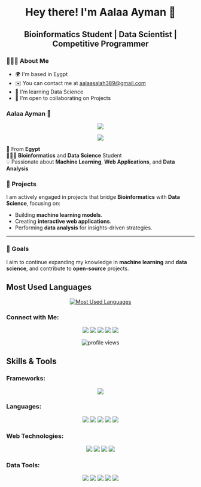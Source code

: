 <h1 align="center"> Hey there! I'm Aalaa Ayman 👋 </h1>
<h2 align="center"> Bioinformatics Student | Data Scientist | Competitive Programmer </h2>
<div align="left"> 
<h3> 👩🏻‍💻 About Me </h3>

* 🌍  I'm based in Eygpt
* ✉️  You can contact me at aalaasalah389@gmail.com
* 🧠  I'm learning Data Science
* 🤝  I'm open to collaborating on Projects

</div>  

<!--
**AalaaAyman24/AalaaAyman24** is a ✨ _special_ ✨ repository because its `README.md` (this file) appears on your GitHub profile.

Here are some ideas to get you started:

- 🔭 I’m currently working on ...
- 🌱 I’m currently learning ...
- 👯 I’m looking to collaborate on ...
- 🤔 I’m looking for help with ...
- 💬 Ask me about ...
- 📫 How to reach me: ...
- 😄 Pronouns: ...
- ⚡ Fun fact: ...
-->


### Aalaa Ayman 👋

<p align="center" style="font-family: 'Mélodrame', sans-serif; font-weight: bold; font-style: italic; color: #921A40;">
  <img src="https://readme-typing-svg.herokuapp.com/?lines=Welcome+to+my+profile!;I'm+Aalaa+Ayman;Bioinformatics+Student;Data+Scientist;Competitive+Programmer&font=Mélodrame&weight=700&size=24">
</p>

<p align="center" style="font-family: 'Mélodrame', sans-serif; font-weight: bold; font-style: italic; color: #FFC0CB;">
  <img src="https://readme-typing-svg.herokuapp.com/?lines=Welcome+to+my+profile!;I'm+Aalaa+Ayman;Bioinformatics+Student;Data+Scientist;Competitive+Programmer&font=Mélodrame&weight=700&size=24">
</p>



🏫 From **Egypt**  
👩🏻‍💻 **Bioinformatics** and **Data Science** Student  
💡 Passionate about **Machine Learning**, **Web Applications**, and **Data Analysis**  



### 💼 Projects
I am actively engaged in projects that bridge **Bioinformatics** with **Data Science**, focusing on:
- Building **machine learning models**.
- Creating **interactive web applications**.
- Performing **data analysis** for insights-driven strategies.

---

### 🎯 Goals
I aim to continue expanding my knowledge in **machine learning** and **data science**, and contribute to **open-source** projects.


## Most Used Languages
<p align="center">
  <a href="https://github.com/AalaaAyman24/github-readme-stats">
    <img src="https://github-readme-stats.vercel.app/api/top-langs/?username=AalaaAyman24&layout=compact&langs_count=6&theme=radical" alt="Most Used Languages" />
  </a>
</p>



### Connect with Me:
<p align="center">
  <a href="mailto:aalaasalah389@gmail.com"><img src="https://img.shields.io/badge/Gmail-D14836?style=for-the-badge&logo=gmail&logoColor=white"></a>
  <a href="https://linkedin.com/in/aalaaayman24"><img src="https://img.shields.io/badge/LinkedIn-0077B5?style=for-the-badge&logo=linkedin&logoColor=white"></a>
  <a href="https://www.kaggle.com/aalaaayman123"><img src="https://img.shields.io/badge/Kaggle-20BE60?style=for-the-badge&logo=kaggle&logoColor=white"></a>
  <a href="https://codeforces.com/profile/-Aalaa-"><img src="https://img.shields.io/badge/Codeforces-1F8ACB?style=for-the-badge&logo=codeforces&logoColor=white"></a>
  <a href="https://discord.com/aalaa_ayman"><img src="https://img.shields.io/badge/Discord-7289DA?style=for-the-badge&logo=discord&logoColor=white"></a>
</p>

<p align="center">
  <img src="https://komarev.com/ghpvc/?username=AalaaAyman24&color=green" alt="profile views" />
</p>


## Skills & Tools

### Frameworks:
<p align="center">
  <img src="https://img.shields.io/badge/Flask-000000?style=for-the-badge&logo=flask&logoColor=white"/>
</p>

### Languages:
<p align="center">
  <img src="https://img.shields.io/badge/C%2B%2B-00599C?style=for-the-badge&logo=cplusplus&logoColor=white"/>
  <img src="https://img.shields.io/badge/C%23-239120?style=for-the-badge&logo=c-sharp&logoColor=white"/>
  <img src="https://img.shields.io/badge/Python-3776AB?style=for-the-badge&logo=python&logoColor=white"/>
  <img src="https://img.shields.io/badge/R-276DC3?style=for-the-badge&logo=r&logoColor=white"/>
  <img src="https://img.shields.io/badge/Java-ED8B00?style=for-the-badge&logo=java&logoColor=white"/>
</p>

### Web Technologies:
<p align="center">
  <img src="https://img.shields.io/badge/HTML5-E34F26?style=for-the-badge&logo=html5&logoColor=white"/>
  <img src="https://img.shields.io/badge/CSS3-1572B6?style=for-the-badge&logo=css3&logoColor=white"/>
  <img src="https://img.shields.io/badge/JavaScript-F7DF1E?style=for-the-badge&logo=javascript&logoColor=black"/>
  <img src="https://img.shields.io/badge/Git-F05032?style=for-the-badge&logo=git&logoColor=white"/>
</p>

### Data Tools:
<p align="center">
  <img src="https://img.shields.io/badge/Pandas-150458?style=for-the-badge&logo=pandas&logoColor=white"/>
  <img src="https://img.shields.io/badge/Numpy-013243?style=for-the-badge&logo=numpy&logoColor=white"/>
  <img src="https://img.shields.io/badge/TensorFlow-FF6F20?style=for-the-badge&logo=tensorflow&logoColor=white"/>
  <img src="https://img.shields.io/badge/Keras-D00000?style=for-the-badge&logo=keras&logoColor=white"/>
  <img src="https://img.shields.io/badge/MySQL-4479A1?style=for-the-badge&logo=mysql&logoColor=white"/>
</p>
